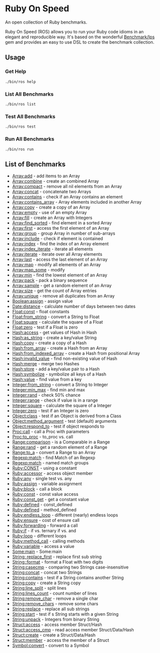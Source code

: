 # Ruby On Speed

An open collection of Ruby benchmarks.

Ruby On Speed (ROS) allows you to run your Ruby code idioms in an elegant and
reproducible way. It's based on the wonderful
[Benchmark/Ips](https://github.com/evanphx/benchmark-ips) gem and provides an
easy to use DSL to create the benchmark collection.

## Usage

### Get Help

```shell
./bin/ros help
```

### List All Benchmarks

```shell
./bin/ros list
```

### Test All Benchmarks

```shell
./bin/ros test
```

### Run All Benchmarks

```shell
./bin/ros run
```

## List of Benchmarks

- [Array:add](./benchmarks/array/add_bench.rb) - add items to an Array
- [Array:combine](./benchmarks/array/combine_bench.rb) - create an combined Array
- [Array:compact](./benchmarks/array/compact_bench.rb) - remove all nil elements from an Array
- [Array:concat](./benchmarks/array/concat_bench.rb) - concatenate two Arrays
- [Array:contains](./benchmarks/array/contains_bench.rb) - check if an Array contains an element
- [Array:contains_array](./benchmarks/array/contains_array_bench.rb) - Array elements included in another Array
- [Array:copy](./benchmarks/array/copy_bench.rb) - create a copy of an Array
- [Array:empty](./benchmarks/array/empty_bench.rb) - use of an empty Array
- [Array:fill](./benchmarks/array/fill_bench.rb) - create an Array with Integers
- [Array:find_sorted](./benchmarks/array/find_sorted_bench.rb) - find element in a sorted Array
- [Array:first](./benchmarks/array/first_bench.rb) - access the first element of an Array
- [Array:group](./benchmarks/array/group_bench.rb) - group Array in number of sub-arrays
- [Array:include](./benchmarks/array/const_bench.rb) - check if element is contained
- [Array:index](./benchmarks/array/index_bench.rb) - find the index of an Array element
- [Array:index_iterate](./benchmarks/array/index_iterate_bench.rb) - iterate all elements
- [Array:iterate](./benchmarks/array/iterate_bench.rb) - iterate over all Array elements
- [Array:last](./benchmarks/array/last_bench.rb) - access the last element of an Array
- [Array:map](./benchmarks/array/map_bench.rb) - modify all elements of an Array
- [Array:map_some](./benchmarks/array/map_some_bench.rb) - modify
- [Array:min](./benchmarks/array/min_bench.rb) - find the lowest element of an Array
- [Array:pack](./benchmarks/array/pack_bench.rb) - pack a binary sequence
- [Array:sample](./benchmarks/array/sample_bench.rb) - get a random element of an Array
- [Array:size](./benchmarks/array/size_bench.rb) - get the count of Array entries
- [Array:unique](./benchmarks/array/uniq_bench.rb) - remove all duplicates from an Array
- [Boolean:assign](./benchmarks/boolean/assign_bench.rb) - assign value
- [Date:distance](./benchmarks/date/distance_bench.rb) - calculate number of days between two dates
- [Float:const](./benchmarks/float/consts_bench.rb) - float constants
- [Float:from_string](./benchmarks/float/from_string_bench.rb) - convert a String to Float
- [Float:square](./benchmarks/float/square_bench.rb) - calculate the square of a Float
- [Float:zero](./benchmarks/float/zero_bench.rb) - test if a Float is zero
- [Hash:access](./benchmarks/hash/access_bench.rb) - get values of Hash in Hash
- [Hash:as_string](./benchmarks/hash/as_string_bench.rb) - create a key/value String
- [Hash:copy](./benchmarks/hash/copy_bench.rb) - create a copy of a Hash
- [Hash:from_array](./benchmarks/hash/from_array_bench.rb) - create a Hash from an Array
- [Hash:from_indexed_array](./benchmarks/hash/from_indexed_array_bench.rb) - create a Hash from positional Array
- [Hash:invalid_value](./benchmarks/hash/invalid_value_bench.rb) - find non-existing value of Hash
- [Hash:merge](./benchmarks/hash/merge_bench.rb) - merge two Hashes
- [Hash:store](./benchmarks/hash/store_bench.rb) - add a key/value pair to a Hash
- [Hash:symbolize](./benchmarks/hash/symbolize_bench.rb) - symbolize all keys of a Hash
- [Hash:value](./benchmarks/hash/value_bench.rb) - find value from a key
- [Integer:from_string](./benchmarks/integer/from_string_bench.rb) - convert a String to Integer
- [Integer:min_max](./benchmarks/integer/min_max_bench.rb) - find min and max
- [Integer:rand](./benchmarks/integer/rand_bench.rb) - check 50% chance
- [Integer:range](./benchmarks/integer/range_bench.rb) - check if value is in a range
- [Integer:square](./benchmarks/integer/square_bench.rb) - calculate the square of a Integer
- [Integer:zero](./benchmarks/integer/zero_bench.rb) - test if an Integer is zero
- [Object:class](./benchmarks/object/class_bench.rb) - test if an Object is derived from a Class
- [Object:method_argument](./benchmarks/ruby/argument_bench.rb) - test (default) arguments
- [Object:respond_to](./benchmarks/object/respond_to_bench.rb) - test if object responds to
- [Proc:call](./benchmarks/proc/call_bench.rb) - call a Proc with parameters
- [Proc:to_proc](./benchmarks/proc/to_proc_bench.rb) - to_proc vs. call
- [Range:comparison](./benchmarks/range/comparison_bench.rb) - is a Comparable in a Range
- [Range:rand](./benchmarks/range/rand_bench.rb) - get a random element of a Range
- [Range:to_a](./benchmarks/range/to_a_bench.rb) - convert a Range to an Array
- [Regexp:match](./benchmarks/regexp/const_bench.rb) - find Match of an Regexp
- [Regexp:match](./benchmarks/regexp/inline_bench.rb) - named match groups
- [Ruby:CONST](./benchmarks/ruby/const_bench.rb) - using a constant
- [Ruby:accessor](./benchmarks/ruby/accessor_bench.rb) - access object member
- [Ruby:any](./benchmarks/ruby/any_bench.rb) - single test vs. any
- [Ruby:assign](./benchmarks/ruby/assign_bench.rb) - variable assignment
- [Ruby:block](./benchmarks/ruby/block_bench.rb) - call a block
- [Ruby:const](./benchmarks/ruby/const_val_bench.rb) - const value access
- [Ruby:const_get](./benchmarks/ruby/const_get_bench.rb) - get a constant value
- [Ruby:defined](./benchmarks/ruby/const_defined_bench.rb) - const_defined
- [Ruby:defined](./benchmarks/ruby/method_defined_bench.rb) - method_defined
- [Ruby:endless_loop](./benchmarks/ruby/loop2_bench.rb) - different (nearly) endless loops
- [Ruby:ensure](./benchmarks/ruby/ensure_bench.rb) - cost of ensure call
- [Ruby:forwarding](./benchmarks/ruby/forwarding_bench.rb) - forward a call
- [Ruby:if](./benchmarks/ruby/if_bench.rb) - if vs. ternary if vs. and
- [Ruby:loop](./benchmarks/ruby/loop_bench.rb) - different loops
- [Ruby:method_call](./benchmarks/ruby/method_call_bench.rb) - calling methods
- [Ruby:variable](./benchmarks/ruby/variable_bench.rb) - access a value
- [Some:main](./benchmarks/local/some_bench.rb) - Some:main
- [String: replace_first](./benchmarks/string/replace_first_bench.rb) - replace first sub string
- [String::format](./benchmarks/string/format_bench.rb) - format a Float with two digits
- [String:casecmp](./benchmarks/string/compare_bench.rb) - comparing two Strings case-insensitive
- [String:concat](./benchmarks/string/concat_bench.rb) - concat two Strings
- [String:contains](./benchmarks/string/contains_bench.rb) - test if a String contains another String
- [String:copy](./benchmarks/string/copy_bench.rb) - create a String copy
- [String:line_split](./benchmarks/string/line_split_bench.rb) - split lines
- [String:lines_count](./benchmarks/string/lines_count_bench.rb) - count number of lines
- [String:remove_char](./benchmarks/string/remove_char_bench.rb) - remove a single char
- [String:remove_chars](./benchmarks/string/remove_chars_bench.rb) - remove some chars
- [String:replace](./benchmarks/string/replace_bench.rb) - replace all sub strings
- [String:start](./benchmarks/string/start_bench.rb) - test if s String starts with a given String
- [String:unpack](./benchmarks/string/unpack_bench.rb) - Integers from binary String
- [Struct:access](./benchmarks/struct/access_bench.rb) - access member Struct/Hash
- [Struct:access_cmp](./benchmarks/struct/read_cmp_bench.rb) - read access member Struct/Data/Hash
- [Struct:create](./benchmarks/struct/create_bench.rb) - create a Struct/Data/Hash
- [Struct:member](./benchmarks/struct/member_bench.rb) - access the member of a Struct
- [Symbol:convert](./benchmarks/symbol/convert_bench.rb) - convert to a Symbol
